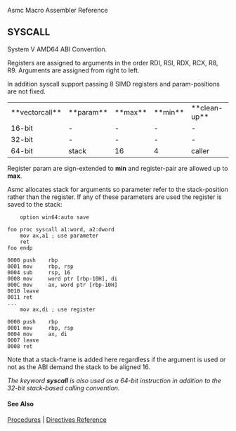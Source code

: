 Asmc Macro Assembler Reference

## SYSCALL

System V AMD64 ABI Convention.

Registers are assigned to arguments in the order RDI, RSI, RDX, RCX, R8, R9. Arguments are assigned from right to left.

In addition syscall support passing 8 SIMD registers and param-positions are not fixed.

<table>
<tr><td>**vectorcall**</td><td>**param**</td><td>**max**</td><td>**min**</td><td>**clean-up**</td><td>**mangle**</td></tr>
<tr><td>16-bit</td><td>-</td><td>-</td><td>-</td><td>-</td><td>-</td></tr>
<tr><td>32-bit</td><td>-</td><td>-</td><td>-</td><td>-</td><td>-</td></tr>
<tr><td>64-bit</td><td>stack</td><td>16</td><td>4</td><td>caller</td><td>foo</td></tr>
</table>

Register param are sign-extended to **min** and register-pair are allowed up to **max**.

Asmc allocates stack for arguments so parameter refer to the stack-position rather than the register. If any of these parameters are used the register is saved to the stack:
```
    option win64:auto save

foo proc syscall a1:word, a2:dword
    mov ax,a1 ; use parameter
    ret
foo endp

0000 push    rbp
0001 mov     rbp, rsp
0004 sub     rsp, 16
0008 mov     word ptr [rbp-10H], di
000C mov     ax, word ptr [rbp-10H]
0010 leave
0011 ret
...
    mov ax,di ; use register

0000 push    rbp
0001 mov     rbp, rsp
0004 mov     ax, di
0007 leave
0008 ret
```
Note that a stack-frame is added here regardless if the argument is used or not as the ABI demand the stack to be aligned 16.

_The keyword **syscall** is also used as a 64-bit instruction in addition to the 32-bit stack-based calling convention._

#### See Also

[Procedures](procedures.md) | [Directives Reference](readme.md)
